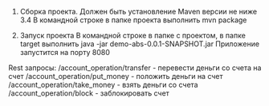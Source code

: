 1. Сборка проекта.
Должен быть установление Maven версии не ниже 3.4
В командной строке в папке проекта выполнить mvn package

2. Запуск проекта
В командной строке в папке с проектом, в папке target выполнить java -jar demo-abs-0.0.1-SNAPSHOT.jar
Приложение запустится на порту 8080

Rest запросы:
/account_operation/transfer - перевести деньги со счета на счет
/account_operation/put_money - положить деньги на счет
/account_operation/take_money - взять деньги со счета
/account_operation/block - заблокировать счет
